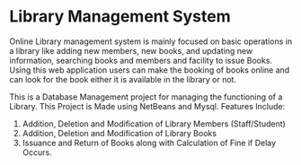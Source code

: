 # Library Management System

Online Library management system is mainly
focused on basic operations in a library like
adding new members, new books, and
updating new information, searching books and
members and facility to issue Books. Using this
web application users can make the booking of
books online and can look for the book either it
is available in the library or not.


This is a Database Management project for managing the functioning of a Library. 
This Project is Made using NetBeans and Mysql.
Features Include:
1) Addition, Deletion and Modification of Library Members (Staff/Student)
2) Addition, Deletion and Modification of Library Books
3) Issuance and Return of Books along with Calculation of Fine if Delay Occurs.


